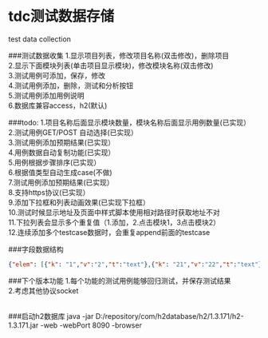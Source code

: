 tdc测试数据存储
===
test data collection

###测试数据收集
1.显示项目列表，修改项目名称(双击修改)，删除项目<br/>
2.显示下面模块列表(单击项目显示模块)，修改模块名称(双击修改)<br/>
3.测试用例可添加，保存，修改<br/>
4.测试用例添加，删除，测试和分析按钮<br/>
5.测试用例添加用例说明<br/>
6.数据库兼容access，h2(默认)<br/>

###todo:
1.项目名称后面显示模块数量，模块名称后面显示用例数量(已实现）<br/>
2.测试用例GET/POST 自动选择(已实现）<br/>
3.测试用例添加预期结果(已实现）<br/>
4.用例数据自动复制功能(已实现）<br/>
5.用例根据步骤排序(已实现）<br/>
6.根据值类型自动生成case(不做)<br/>
7.测试用例添加预期结果(已实现）<br/>
8.支持https协议(已实现）<br/>
9.添加下拉框和列表动画效果(已实现下拉框）<br/>
10.测试时候显示地址及页面中样式脚本使用相对路径时获取地址不对<br/>
11.下拉列表会显示多个重复值（1.添加，2.点击模块1，3点击模块2）<br/>
12.连续添加多个testcase数据时，会重复append前面的testcase


###字段数据结构
```json
{"elem": [{"k": "1","v":"2","t":"text"},{"k": "21","v":"22","t":"text"}]}
```

###下个版本功能
1.每个功能的测试用例能够回归测试，并保存测试结果<br/>
2.考虑其他协议socket<br/><br/>

###启动h2数据库
java -jar D:/repository/com/h2database/h2/1.3.171/h2-1.3.171.jar -web -webPort 8090 -browser
